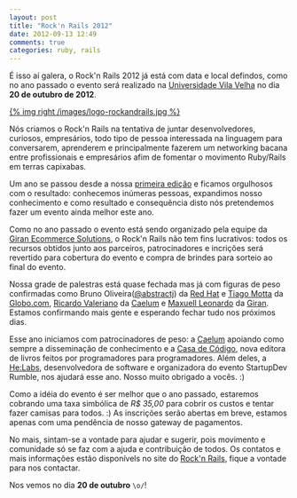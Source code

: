```yaml
---
layout: post
title: "Rock'n Rails 2012"
date: 2012-09-13 12:49
comments: true
categories: ruby, rails
---
```


É isso aí galera, o Rock'n Rails 2012 já está com data e local defindos, como no ano passado o evento será realizado na [Universidade Vila Velha](http://www.uvv.br) no dia **20 de outubro de 2012**.

[{% img right /images/logo-rockandrails.jpg %}](http://www.rockandrails.com.br)

Nós criamos o Rock'n Rails na tentativa de juntar desenvolvedores, curiosos, empresários, todo tipo de pessoa interessada na linguagem para conversarem, aprenderem e principalmente fazerem um networking bacana entre profissionais e empresários afim de fomentar o movimento Ruby/Rails em terras capixabas. 

Um ano se passou desde a nossa [primeira edição](http://www.flickr.com/photos/68470895@N07) e ficamos orgulhosos com o resultado: conhecemos inúmeras pessoas, expandimos nosso conhecimento e como resultado e consequência disto nós pretendemos fazer um evento ainda melhor este ano.

Como no ano passado o evento está sendo organizado pela equipe da [Giran Ecommerce Solutions](http://www.giran.com.br), o Rock'n Rails não tem fins lucrativos: todos os recursos obtidos junto aos parceiros, patrocinadores e incrições será revertido para cobertura do evento e compra de brindes para sorteio ao final do evento.

Nossa grade de palestras está quase fechada mas já com figuras de peso confirmadas como Bruno Oliveira([@abstractj](https://twitter.com/abstractj)) da [Red Hat](http://br.redhat.com/) e [Tiago Motta](https://twitter.com/timotta) da [Globo.com](http://www.globo.com/), [Ricardo Valeriano](https://twitter.com/sr_valeriano) da [Caelum](http://www.caelum.com.br/) e [Maxuell Leonardo](https://twitter.com/maxwellleonardo) da [Giran](http://www.giran.com.br). Estamos confirmando mais gente e esperando fechar tudo nos próximos dias.

Esse ano iniciamos com patrocinadores de peso: a [Caelum](http://www.caelum.com.br) apoiando como sempre a disseminação de conhecimento e a [Casa de Código](http://www.casadocodigo.com.br/), nova editora de livros feitos por programadores para programadores. Além deles, a [He:Labs](http://www.helabs.com.br/), desenvolvedora de software e organizadora do evento StartupDev Rumble, nos ajudará esse ano. Nosso muito obrigado a vocês. :)

Como a idéia do evento é ser melhor que o ano passado, estaremos cobrando uma taxa simbólica de _R$ 35,00_ para cobrir os custos e tentar fazer camisas para todos. :) As inscrições serão abertas em breve, estamos apenas com uma pendência de nosso gateway de pagamentos.

No mais, sintam-se a vontade para ajudar e sugerir, pois movimento e comunidade só se faz com a ajuda e contribuição de todos. Os contatos e mais informações estão disponívels no site do [Rock'n Rails](http://www.rockandrails.com.br), fique a vontade para nos contactar.

Nos vemos no dia **20 de outubro** `\o/`!
